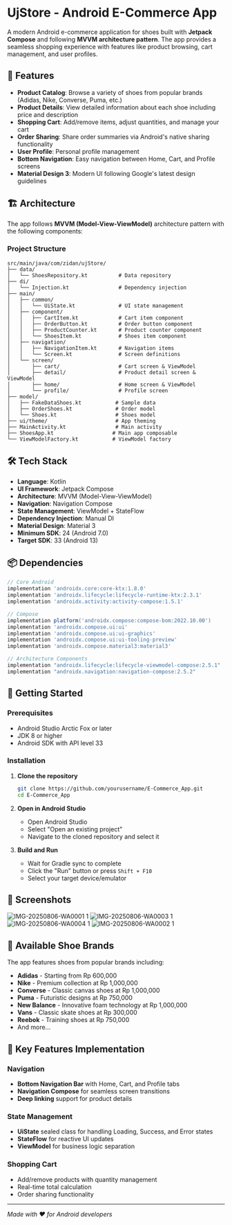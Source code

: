 # UjStore - Android E-Commerce App

A modern Android e-commerce application for shoes built with **Jetpack Compose** and following **MVVM architecture pattern**. The app provides a seamless shopping experience with features like product browsing, cart management, and user profiles.

## 📱 Features

- **Product Catalog**: Browse a variety of shoes from popular brands (Adidas, Nike, Converse, Puma, etc.)
- **Product Details**: View detailed information about each shoe including price and description
- **Shopping Cart**: Add/remove items, adjust quantities, and manage your cart
- **Order Sharing**: Share order summaries via Android's native sharing functionality
- **User Profile**: Personal profile management
- **Bottom Navigation**: Easy navigation between Home, Cart, and Profile screens
- **Material Design 3**: Modern UI following Google's latest design guidelines

## 🏗️ Architecture

The app follows **MVVM (Model-View-ViewModel)** architecture pattern with the following components:

### Project Structure
```
src/main/java/com/zidan/ujStore/
├── data/
│   └── ShoesRepository.kt          # Data repository
├── di/
│   └── Injection.kt                # Dependency injection
├── main/
│   ├── common/
│   │   └── UiState.kt              # UI state management
│   ├── component/
│   │   ├── CartItem.kt             # Cart item component
│   │   ├── OrderButton.kt          # Order button component
│   │   ├── ProductCounter.kt       # Product counter component
│   │   └── ShoesItem.kt            # Shoes item component
│   ├── navigation/
│   │   ├── NavigationItem.kt       # Navigation items
│   │   └── Screen.kt               # Screen definitions
│   └── screen/
│       ├── cart/                   # Cart screen & ViewModel
│       ├── detail/                 # Product detail screen & ViewModel
│       ├── home/                   # Home screen & ViewModel
│       └── profile/                # Profile screen
├── model/
│   ├── FakeDataShoes.kt           # Sample data
│   ├── OrderShoes.kt              # Order model
│   └── Shoes.kt                   # Shoes model
├── ui/theme/                      # App theming
├── MainActivity.kt                # Main activity
├── ShoesApp.kt                   # Main app composable
└── ViewModelFactory.kt           # ViewModel factory
```

## 🛠️ Tech Stack

- **Language**: Kotlin
- **UI Framework**: Jetpack Compose
- **Architecture**: MVVM (Model-View-ViewModel)
- **Navigation**: Navigation Compose
- **State Management**: ViewModel + StateFlow
- **Dependency Injection**: Manual DI
- **Material Design**: Material 3
- **Minimum SDK**: 24 (Android 7.0)
- **Target SDK**: 33 (Android 13)

## 📦 Dependencies

```gradle
// Core Android
implementation 'androidx.core:core-ktx:1.8.0'
implementation 'androidx.lifecycle:lifecycle-runtime-ktx:2.3.1'
implementation 'androidx.activity:activity-compose:1.5.1'

// Compose
implementation platform('androidx.compose:compose-bom:2022.10.00')
implementation 'androidx.compose.ui:ui'
implementation 'androidx.compose.ui:ui-graphics'
implementation 'androidx.compose.ui:ui-tooling-preview'
implementation 'androidx.compose.material3:material3'

// Architecture Components
implementation "androidx.lifecycle:lifecycle-viewmodel-compose:2.5.1"
implementation "androidx.navigation:navigation-compose:2.5.2"
```

## 🚀 Getting Started

### Prerequisites
- Android Studio Arctic Fox or later
- JDK 8 or higher
- Android SDK with API level 33

### Installation

1. **Clone the repository**
   ```bash
   git clone https://github.com/yourusername/E-Commerce_App.git
   cd E-Commerce_App
   ```

2. **Open in Android Studio**
   - Open Android Studio
   - Select "Open an existing project"
   - Navigate to the cloned repository and select it

3. **Build and Run**
   - Wait for Gradle sync to complete
   - Click the "Run" button or press `Shift + F10`
   - Select your target device/emulator

## 📸 Screenshots

![IMG-20250806-WA0001 1](https://github.com/user-attachments/assets/9f3d95ca-2542-4cb1-b2e1-0f6b0bb46f52)
![IMG-20250806-WA0003 1](https://github.com/user-attachments/assets/ce31d147-e548-4440-b351-f233a8118e5f)
![IMG-20250806-WA0004 1](https://github.com/user-attachments/assets/e29d44c1-7e12-42c6-92fa-c928afbd6200)
![IMG-20250806-WA0002 1](https://github.com/user-attachments/assets/009ea91b-7a26-453c-8b75-6262359a30d3)



## 🏪 Available Shoe Brands

The app features shoes from popular brands including:
- **Adidas** - Starting from Rp 600,000
- **Nike** - Premium collection at Rp 1,000,000
- **Converse** - Classic canvas shoes at Rp 1,000,000
- **Puma** - Futuristic designs at Rp 750,000
- **New Balance** - Innovative foam technology at Rp 1,000,000
- **Vans** - Classic skate shoes at Rp 300,000
- **Reebok** - Training shoes at Rp 750,000
- And more...

## 🔧 Key Features Implementation

### Navigation
- **Bottom Navigation Bar** with Home, Cart, and Profile tabs
- **Navigation Compose** for seamless screen transitions
- **Deep linking** support for product details

### State Management
- **UiState** sealed class for handling Loading, Success, and Error states
- **StateFlow** for reactive UI updates
- **ViewModel** for business logic separation

### Shopping Cart
- Add/remove products with quantity management
- Real-time total calculation
- Order sharing functionality

---

*Made with ❤️ for Android developers*
